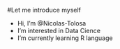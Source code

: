 #Let me introduce myself
- Hi, I’m @Nicolas-Tolosa
- I’m interested in Data Cience
- I’m currently learning R language 


